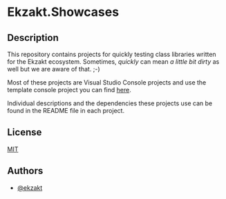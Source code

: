 # Ekzakt.Showcases


## Description
This repository contains projects for quickly testing class libraries written for the Ekzakt ecosystem.  Sometimes, *quickly* can mean *a little bit dirty* as well but we are aware of that. ;-)

Most of these projects are Visual Studio Console projects and use the template console project you can find [here](https://github.com/Ekzakt/Ekzakt.Templates/tree/master/Ekzakt.Templates.Console). 

Individual descriptions and the dependencies these projects use can be found in the README file in each project.


## License
[MIT](https://choosealicense.com/licenses/mit/)


## Authors
- [@ekzakt](https://www.github.com/ekzakt)
